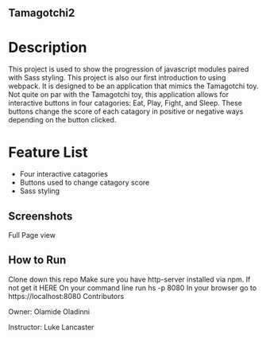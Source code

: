 ## Tamagotchi2

# Description
This project is used to show the progression of javascript modules paired with Sass styling. This project is also our first introduction to using webpack. It is designed to be an application that mimics the Tamagotchi toy. Not quite on par with the Tamagotchi toy, this application allows for interactive buttons in four catagories: Eat, Play, Fight, and Sleep. These buttons change the score of each catagory in positive or negative ways depending on the button clicked.

# Feature List
* Four interactive catagories
* Buttons used to change catagory score
* Sass styling

## Screenshots
Full Page view


## How to Run
Clone down this repo
Make sure you have http-server installed via npm. If not get it HERE
On your command line run hs -p 8080
In your browser go to https://localhost:8080
Contributors

Owner: Olamide Oladinni

Instructor: Luke Lancaster 


